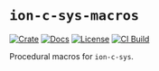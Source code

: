 # `ion-c-sys-macros`

[![Crate](https://img.shields.io/crates/v/ion-c-sys-macros.svg)](https://crates.io/crates/ion-c-sys-macros)
[![Docs](https://docs.rs/ion-c-sys-macros/badge.svg)](https://docs.rs/ion-c-sys-macros)
[![License](https://img.shields.io/crates/l/ion-c-sys-macros)](https://crates.io/crates/ion-c-sys-macros)
[![CI Build](https://github.com/amzn/ion-rust/workflows/CI%20Build/badge.svg)](https://github.com/amzn/ion-rust/actions?query=workflow%3A%22CI+Build%22)

Procedural macros for `ion-c-sys`.